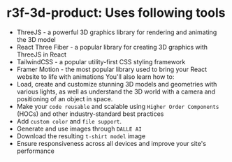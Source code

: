 # r3f-3d-product: Uses following tools
- ThreeJS - a powerful 3D graphics library for rendering and animating the 3D model
- React Three Fiber - a popular library for creating 3D graphics with ThreeJS in React
- TailwindCSS - a popular utility-first CSS styling framework
- Framer Motion - the most popular library used to bring your React website to life with animations
You'll also learn how to:
- Load, create and customize stunning 3D models and geometries with various lights, as well as understand the 3D world with a camera and positioning of an object in space.
- Make your `code reusable` and scalable using `Higher Order Components` (HOCs) and other industry-standard best practices
- Add `custom color` and `file support`.
- Generate and use images through `DALLE AI`
- Download the resulting `t-shirt model` image
- Ensure responsiveness across all devices and improve your site's performance
